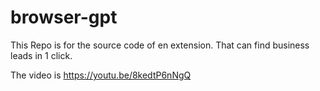 # browser-gpt
This Repo is for the source code of en extension. That can find business leads in 1 click.

The video is https://youtu.be/8kedtP6nNgQ
